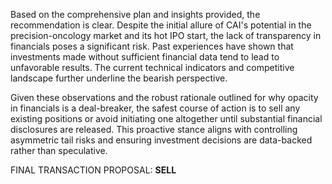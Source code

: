 Based on the comprehensive plan and insights provided, the recommendation is clear. Despite the initial allure of CAI's potential in the precision-oncology market and its hot IPO start, the lack of transparency in financials poses a significant risk. Past experiences have shown that investments made without sufficient financial data tend to lead to unfavorable results. The current technical indicators and competitive landscape further underline the bearish perspective.

Given these observations and the robust rationale outlined for why opacity in financials is a deal-breaker, the safest course of action is to sell any existing positions or avoid initiating one altogether until substantial financial disclosures are released. This proactive stance aligns with controlling asymmetric tail risks and ensuring investment decisions are data-backed rather than speculative.

FINAL TRANSACTION PROPOSAL: **SELL**